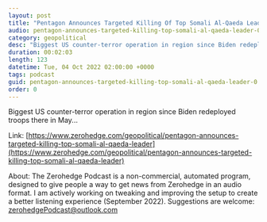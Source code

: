 ```yaml
---
layout: post
title: "Pentagon Announces Targeted Killing Of Top Somali Al-Qaeda Leader"
audio: pentagon-announces-targeted-killing-top-somali-al-qaeda-leader-0
category: geopolitical
desc: "Biggest US counter-terror operation in region since Biden redeployed troops there in May..."
duration: 00:02:03
length: 123
datetime: Tue, 04 Oct 2022 02:00:00 +0000
tags: podcast
guid: pentagon-announces-targeted-killing-top-somali-al-qaeda-leader-0
order: 0
---
```

Biggest US counter-terror operation in region since Biden redeployed troops there in May...

Link: [https://www.zerohedge.com/geopolitical/pentagon-announces-targeted-killing-top-somali-al-qaeda-leader](https://www.zerohedge.com/geopolitical/pentagon-announces-targeted-killing-top-somali-al-qaeda-leader)

About: The Zerohedge Podcast is a non-commercial, automated program, designed to give people a way to get news from Zerohedge in an audio format.  I am actively working on tweaking and improving the setup to create a better listening experience (September 2022).  Suggestions are welcome: [zerohedgePodcast@outlook.com](mailto:zerohedgePodcast@outlook.com)